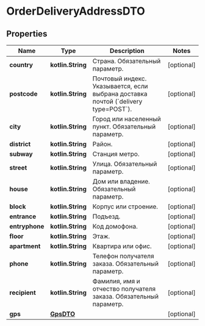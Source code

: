 
# OrderDeliveryAddressDTO

## Properties
| Name | Type | Description | Notes |
| ------------ | ------------- | ------------- | ------------- |
| **country** | **kotlin.String** | Страна.  Обязательный параметр.  |  [optional] |
| **postcode** | **kotlin.String** | Почтовый индекс.  Указывается, если выбрана доставка почтой (&#x60;delivery type&#x3D;POST&#x60;).  |  [optional] |
| **city** | **kotlin.String** | Город или населенный пункт.  Обязательный параметр.  |  [optional] |
| **district** | **kotlin.String** | Район. |  [optional] |
| **subway** | **kotlin.String** | Станция метро. |  [optional] |
| **street** | **kotlin.String** | Улица.  Обязательный параметр.  |  [optional] |
| **house** | **kotlin.String** | Дом или владение.  Обязательный параметр.  |  [optional] |
| **block** | **kotlin.String** | Корпус или строение. |  [optional] |
| **entrance** | **kotlin.String** | Подъезд. |  [optional] |
| **entryphone** | **kotlin.String** | Код домофона. |  [optional] |
| **floor** | **kotlin.String** | Этаж. |  [optional] |
| **apartment** | **kotlin.String** | Квартира или офис. |  [optional] |
| **phone** | **kotlin.String** | Телефон получателя заказа.  Обязательный параметр.  |  [optional] |
| **recipient** | **kotlin.String** | Фамилия, имя и отчество получателя заказа.  Обязательный параметр.  |  [optional] |
| **gps** | [**GpsDTO**](GpsDTO.md) |  |  [optional] |



